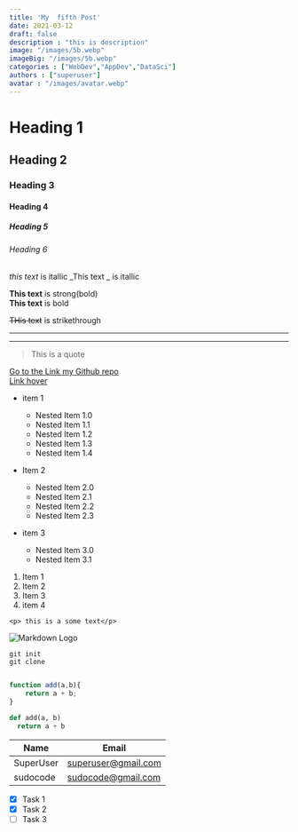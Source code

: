 ```yaml
---
title: 'My  fifth Post'
date: 2021-03-12
draft: false
description : "this is description"
image: "/images/5b.webp"
imageBig: "/images/5b.webp"
categories : ["WebDev","AppDev","DataSci"]
authors : ["superuser"]
avatar : "/images/avatar.webp"
---
```


<!-- Heading -->
# Heading 1
## Heading 2
### Heading 3
#### Heading 4
##### Heading 5
###### Heading 6

<!-- Italics -->
*this text* is itallic
_This text _ is itallic

<!-- Strong -->

**This text** is strong(bold)<br>
__This text__ is bold

<!-- Strikethrough -->
~~THis text~~ is strikethrough

<!-- Horizontal Rule -->
  - - -
  ---

<!-- Blockquote -->
>This is a quote

<!-- Links -->
[Go to the Link my Github repo](https://github.com/rohitpatel0011
)<br>
[Link hover ](https://github.com/rohitpatel0011 "my Github Profile")


<!-- UL -->
* item 1
  * Nested Item 1.0
  * Nested Item 1.1
  * Nested Item 1.2
  * Nested Item 1.3
  * Nested Item 1.4


* Item 2
  * Nested Item 2.0
  * Nested Item 2.1
  * Nested Item 2.2
  * Nested Item 2.3

* item 3
  * Nested Item 3.0
  * Nested Item 3.1

<!-- OL -->
1. Item 1
1. Item 2
1. Item 3
1. item 4

<!-- inline Code Block
 -->
 `<p> this is a some text</p>`

 <!-- Images -->
 ![Markdown Logo](https://markdown-here.com/img/icon256.png)

 <!-- Code Blocks -->

```git
git init
git clone
```

```javascript

function add(a,b){
    return a + b;
}

```

```python
def add(a, b)
  return a + b

```

<!-- Tables
 -->
 |Name    | Email  |
 |--------|--------|
 |SuperUser| superuser@gmail.com|
 |sudocode     |  sudocode@gmail.com |


 <!-- Task Lists -->
 * [x] Task 1
 * [x] Task 2
 * [ ] Task 3